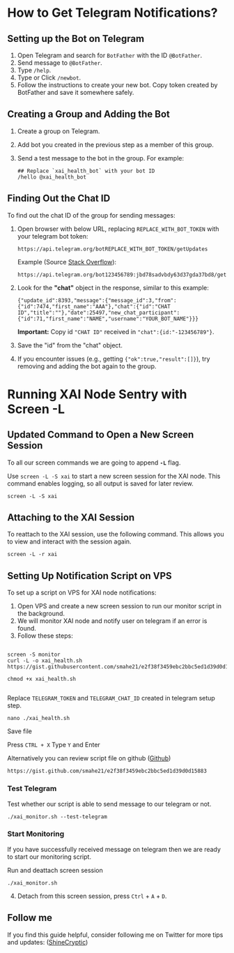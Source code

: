 # How to Get Telegram Notifications?

## Setting up the Bot on Telegram

1. Open Telegram and search for `BotFather` with the ID `@BotFather`.
2. Send message to `@BotFather`.
3. Type `/help`.
4. Type or Click `/newbot`.
5. Follow the instructions to create your new bot. Copy token created by BotFather and save it somewhere safely.

## Creating a Group and Adding the Bot

1. Create a group on Telegram.
2. Add bot you created in the previous step as a member of this group.
3. Send a test message to the bot in the group. For example:

   ```
   ## Replace `xai_health_bot` with your bot ID
   /hello @xai_health_bot
   ```

## Finding Out the Chat ID

To find out the chat ID of the group for sending messages:

1. Open browser with below URL, replacing `REPLACE_WITH_BOT_TOKEN` with your telegram bot token:

   ```
   https://api.telegram.org/botREPLACE_WITH_BOT_TOKEN/getUpdates
   ```

   Example (Source [Stack Overflow](https://stackoverflow.com/a/32572159)):

   ```
   https://api.telegram.org/bot123456789:jbd78sadvbdy63d37gda37bd8/getUpdates
   ```

2. Look for the **"chat"** object in the response, similar to this example:

   ```
   {"update_id":8393,"message":{"message_id":3,"from":{"id":7474,"first_name":"AAA"},"chat":{"id":"CHAT ID","title":""},"date":25497,"new_chat_participant":{"id":71,"first_name":"NAME","username":"YOUR_BOT_NAME"}}}
   ```

   **Important:** Copy id `"CHAT ID"` received in `"chat":{id:"-123456789"}`.

3. Save the "id" from the "chat" object.
4. If you encounter issues (e.g., getting `{"ok":true,"result":[]}`), try removing and adding the bot again to the group.

# Running XAI Node Sentry with Screen -L

## Updated Command to Open a New Screen Session

To all our screen commands we are going to append **`-L`** flag.

Use `screen -L -S xai` to start a new screen session for the XAI node. This command enables logging, so all output is saved for later review.

    screen -L -S xai

## Attaching to the XAI Session

To reattach to the XAI session, use the following command. This allows you to view and interact with the session again.

    screen -L -r xai

## Setting Up Notification Script on VPS

To set up a script on VPS for XAI node notifications:

1. Open VPS and create a new screen session to run our monitor script in the background.
2. We will monitor XAI node and notify user on telegram if an error is found.
3. Follow these steps:

```

screen -S monitor
curl -L -o xai_health.sh https://gist.githubusercontent.com/smahe21/e2f38f3459ebc2bbc5ed1d39d0d15883/raw/9afb23035951dcd3bbd7ba7a705bd69959506916/xai_monitor.sh

chmod +x xai_health.sh


```

Replace `TELEGRAM_TOKEN` and `TELEGRAM_CHAT_ID` created in telegram setup step.
```
nano ./xai_health.sh
```
Save file

Press `CTRL + X`
Type `Y` and Enter



Alternatively you can review script file on github ([Github](https://gist.github.com/smahe21/e2f38f3459ebc2bbc5ed1d39d0d15883))

```
https://gist.github.com/smahe21/e2f38f3459ebc2bbc5ed1d39d0d15883
```

### Test Telegram

Test whether our script is able to send message to our telegram or not.

```
./xai_monitor.sh --test-telegram
```

### Start Monitoring

If you have successfully received message on telegram then we are ready to start our monitoring script.

Run and deattach screen session

```
./xai_monitor.sh
```

4. Detach from this screen session, press `Ctrl` + `A` + `D`.


## Follow me

If you find this guide helpful, consider following me on Twitter for more tips and updates: ([ShineCryptic](https://twitter.com/ShineCryptic))
